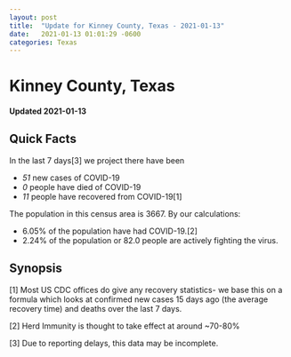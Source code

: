 ```yaml
---
layout: post
title:  "Update for Kinney County, Texas - 2021-01-13"
date:   2021-01-13 01:01:29 -0600
categories: Texas
---
```


# Kinney County, Texas
#### Updated 2021-01-13

## Quick Facts

In the last 7 days[3] we project there have been
- *51* new cases of COVID-19
- *0* people have died of COVID-19
- *11* people have recovered from COVID-19[1]

The population in this census area is 3667. By our calculations:
- 6.05% of the population have had COVID-19.[2]
- 2.24% of the population or 82.0 people are actively fighting the virus.

## Synopsis




[1] Most US CDC offices do give any recovery statistics- we base this on a formula which looks at confirmed new cases
15 days ago (the average recovery time) and deaths over the last 7 days.

[2] Herd Immunity is thought to take effect at around ~70-80%

[3] Due to reporting delays, this data may be incomplete.
 
    